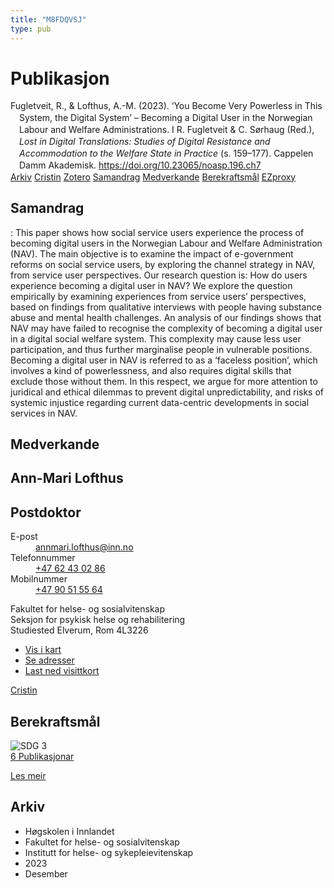 ```yaml
---
title: "M8FDQVSJ"
type: pub
---
```

<h1>Publikasjon</h1>
<article id="csl-bib-container-M8FDQVSJ" class="csl-bib-container">
  <div class="csl-bib-body" style="line-height: 1.35; padding-left: 1em; text-indent:-1em;">
  <div class="csl-entry">Fugletveit, R., &amp; Lofthus, A.-M. (2023). &#x2018;You Become Very Powerless in This System, the Digital System&#x2019; &#x2013; Becoming a Digital User in the Norwegian Labour and Welfare Administrations. I R. Fugletveit &amp; C. S&#xF8;rhaug (Red.), <i>Lost in Digital Translations: Studies of Digital Resistance and Accommodation to the Welfare State in Practice</i> (s. 159&#x2013;177). Cappelen Damm Akademisk. <a href="https://doi.org/10.23065/noasp.196.ch7">https://doi.org/10.23065/noasp.196.ch7</a></div>
</div>
  <div class="csl-bib-buttons">
    <a href="#taxonomy-article-M8FDQVSJ" class="csl-bib-button">Arkiv</a>
    <a href="https://app.cristin.no/results/show.jsf?id=2217231" alt="Cristin URL" class="csl-bib-button">Cristin</a>
    <a href="http://zotero.org/groups/5402882/items/M8FDQVSJ" alt="Zotero URL" class="csl-bib-button">Zotero</a>
    <a href="#abstract-article-M8FDQVSJ" class="csl-bib-button">Samandrag</a>
    <a href="#contributors-article-M8FDQVSJ" class="csl-bib-button">Medverkande</a>
    <a href="#sdg-article-M8FDQVSJ" class="csl-bib-button">Berekraftsmål</a>
    <a href="http://ezproxy.inn.no/login?url=https://doi.org/10.23065/noasp.196.ch7" class="csl-bib-button">EZproxy</a>
  </div>
  <div id="csl-bib-meta-container-M8FDQVSJ"></div>
</article>
<div id="csl-bib-meta-M8FDQVSJ" class="csl-bib-meta">
  <article id="abstract-article-M8FDQVSJ" class="abstract-article">
    <h1>Samandrag</h1>
    : This paper shows how social service users experience the process of becoming digital users in the Norwegian Labour and Welfare Administration (NAV). The main objective is to examine the impact of e-government reforms on social service users, by exploring the channel strategy in NAV, from service user perspectives. Our research question is: How do users experience becoming a digital user in NAV? We explore the question empirically by examining experiences from service users’ perspectives, based on findings from qualitative interviews with people having substance abuse and mental health challenges. An analysis of our findings shows that NAV may have failed to recognise the complexity of becoming a digital user in a digital social welfare system. This complexity may cause less user participation, and thus further marginalise people in vulnerable positions. Becoming a digital user in NAV is referred to as a ‘faceless position’, which involves a kind of powerlessness, and also requires digital skills that exclude those without them. In this respect, we argue for more attention to juridical and ethical dilemmas to prevent digital unpredictability, and risks of systemic injustice regarding current data-centric developments in social services in NAV.
  </article>
  <article id="contributors-article-M8FDQVSJ" class="contributors-article">
    <h1>Medverkande</h1>
    <div class="personas"> <div class="vrtx-hinn-person-card"> <div class="photo"> <i class="lar la-user-circle missing-person"></i> </div> <div class="info"> <hgroup><h1>Ann-Mari Lofthus</h1> <h2>Postdoktor</h2> </hgroup><dl> <dt>E-post</dt> <dd> <a href="mailto:annmari.lofthus@inn.no">annmari.lofthus@inn.no</a> </dd> <dt>Telefonnummer</dt> <dd><a href="tel:+4762430286"> +47 62 43 02 86 </a></dd> <dt>Mobilnummer</dt> <dd><a href="tel:+4790515564"> +47 90 51 55 64 </a></dd> </dl> <p> Fakultet for helse- og sosialvitenskap<br> Seksjon for psykisk helse og rehabilitering<br> Studiested Elverum, Rom 4L3226 </p> <ul class="vrtx-hinn-links"> <li><a href="https://www.google.com/maps?q=60.88177,11.53669">Vis i kart</a></li> <li><a href="https://www.inn.no/finn-en-ansatt/annmari-lofthus.html#vrtx-hinn-addresses">Se adresser</a></li> <li><a href="https://www.inn.no/finn-en-ansatt/annmari-lofthus.html?vrtx=vcf">Last ned visittkort</a></li> </ul> </div> </div> <a href="https://app.cristin.no/persons/show.jsf?id=425576" alt="Cristin URL" class="personas-cristin">Cristin</a> </div>
  </article>
  <article id="sdg-article-M8FDQVSJ" class="sdg-article">
    <h1>Berekraftsmål</h1>
    <div class="sdg-container"><div id="sdg3" class="sdg"> <img src="{{< params subfolder >}}images/sdg/sdg03_no.png" class="image" alt="SDG 3"> <div class="sdg-overlay"> <a href="{{< params subfolder >}}no/archive/?sdg=3#archive" class="sdg-publication-count"><span>6</span> Publikasjonar</a> <p><a href="NA" class="sdg-read-more">Les meir</a></p> </div> </div></div>
  </article>
  <article id="taxonomy-article-M8FDQVSJ" class="taxonomy-article">
    <h1>Arkiv</h1>
    <ul>
      <li>Høgskolen i Innlandet</li>
      <li>Fakultet for helse- og sosialvitenskap</li>
      <li>Institutt for helse- og sykepleievitenskap</li>
      <li>2023</li>
      <li>Desember</li>
    </ul>
  </article>
</div>
